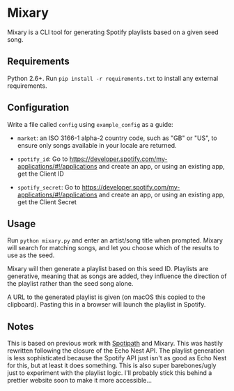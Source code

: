 # Mixary

Mixary is a CLI tool for generating Spotify playlists based on a given seed song.

## Requirements

Python 2.6+. Run `pip install -r requirements.txt` to install any external requirements.

## Configuration

Write a file called `config` using `example_config` as a guide:

* `market`: an ISO 3166-1 alpha-2 country code, such as "GB" or "US", to ensure only songs available
in your locale are returned.

* `spotify_id`: Go to <https://developer.spotify.com/my-applications/#!/applications> and create
an app, or using an existing app, get the Client ID

* `spotify_secret`: Go to <https://developer.spotify.com/my-applications/#!/applications> and create
an app, or using an existing app, get the Client Secret

## Usage

Run `python mixary.py` and enter an artist/song title when prompted. Mixary will search for matching
songs, and let you choose which of the results to use as the seed.

Mixary will then generate a playlist based on this seed ID. Playlists are generative, meaning that as songs
are added, they influence the direction of the playlist rather than the seed song alone. 

A URL to the generated playlist is given (on macOS this copied to the clipboard). Pasting this in a browser
will launch the playlist in Spotify.

## Notes

This is based on previous work with [Spotipath](https://github.com/barneyboo/spotipath) and Mixary.
This was hastily rewritten following the closure of the Echo Nest API. The playlist generation is less
sophisticated because the Spotify API just isn't as good as Echo Nest for this, but at least it does something. This is also super barebones/ugly just to experiment with the playlist logic. I'll probably stick this behind a prettier website soon to make it more accessible...



